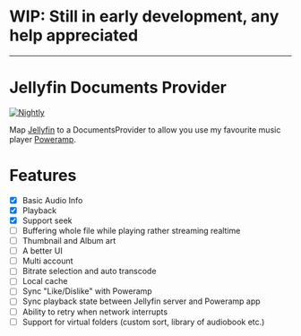 # WIP: Still in early development, any help appreciated
---

# Jellyfin Documents Provider

[![Nightly](https://github.com/arnesacnussem/jellyfin-documents-provider/actions/workflows/main.yml/badge.svg)](https://github.com/arnesacnussem/jellyfin-documents-provider/releases)

Map [Jellyfin](https://jellyfin.org) to a DocumentsProvider to allow you use my favourite music
player [Poweramp](https://powerampapp.com).

# Features

- [x] Basic Audio Info
- [x] Playback
- [x] Support seek
- [ ] Buffering whole file while playing rather streaming realtime
- [ ] Thumbnail and Album art
- [ ] A better UI
- [ ] Multi account
- [ ] Bitrate selection and auto transcode
- [ ] Local cache
- [ ] Sync "Like/Dislike" with Poweramp
- [ ] Sync playback state between Jellyfin server and Poweramp app
- [ ] Ability to retry when network interrupts
- [ ] Support for virtual folders (custom sort, library of audiobook etc.)
